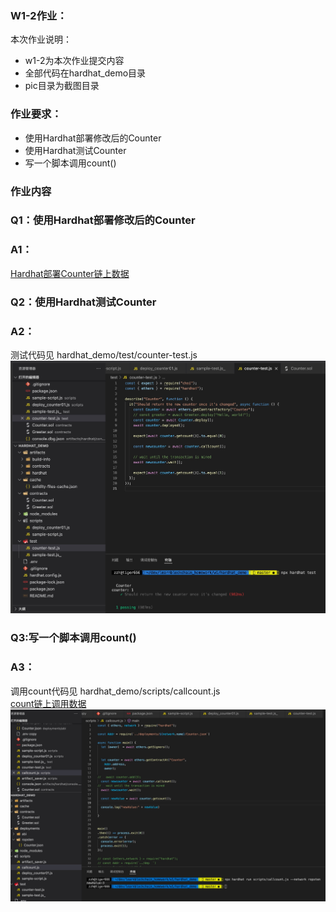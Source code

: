 ### W1-2作业： 
本次作业说明：
- w1-2为本次作业提交内容
- 全部代码在hardhat_demo目录
- pic目录为截图目录

### 作业要求：
* 使用Hardhat部署修改后的Counter
* 使用Hardhat测试Counter
* 写一个脚本调用count()


### 作业内容
### Q1：使用Hardhat部署修改后的Counter

### A1：
[Hardhat部署Counter链上数据](https://ropsten.etherscan.io/tx/0x6f4c27b942639d7b1bc11ed0bd4eed8b8ffeb1c1c84e9829cf2673bef96dccbd)

### Q2：使用Hardhat测试Counter
### A2：
  测试代码见 hardhat_demo/test/counter-test.js
  ![测试代码log截图](../pic/hardhat_test.jpeg)

### Q3:写一个脚本调用count()
### A3：
  调用count代码见 hardhat_demo/scripts/callcount.js  
  [count链上调用数据](https://ropsten.etherscan.io/address/0xe58f1752c0a9d94c0729ca27a974e66d8f997757)
  ![合约详情信息](../pic/hardhat_count.jpeg)
  









